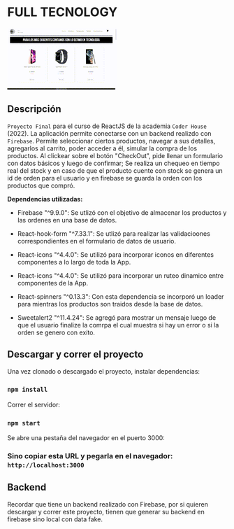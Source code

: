 # FULL TECNOLOGY

![React App](https://raw.githubusercontent.com/lautaroGozalvezGaray/Ecommerce-GozalvezGaray/main/src/Assets/bloggif_62e30acb0138f.gif)

## Descripción

`Proyecto Final` para el curso de ReactJS de la academia `Coder House` (2022).
La aplicación permite conectarse con un backend realizdo con `Firebase`.
Permite seleccionar ciertos productos, navegar a sus detalles, agregarlos al carrito, poder acceder a él, simular la compra de los productos.
Al clickear sobre el botón "CheckOut", pide llenar un formulario con datos básicos y luego de confirmar;
Se realiza un chequeo en tiempo real del stock y en caso de que el producto cuente con stock se genera un id de orden para el usuario 
y en firebase se guarda la orden con los productos que compró.

**Dependencias utilizadas:**

- Firebase "^9.9.0": Se utlizó con el objetivo de almacenar los productos y las ordenes en una base de datos.

- React-hook-form "^7.33.1": Se utlizó para realizar las validacioones correspondientes en el formulario de datos de usuario.

- React-icons "^4.4.0": Se utilizó para incorporar iconos en diferentes componentes a lo largo de toda la App.

- React-icons "^4.4.0": Se utilizó para incorporar un ruteo dinamico entre componentes de la App.

- React-spinners "^0.13.3": Con esta dependencia se incorporó un loader para mientras los productos son traidos desde la base de datos.

- Sweetalert2 "^11.4.24": Se agregó para mostrar un mensaje luego de que el usuario finalize la comrpa el cual muestra si hay un error o  si la orden se genero con exíto.

## Descargar y correr el proyecto

Una vez clonado o descargado el proyecto, instalar dependencias:

### `npm install`

Correr el servidor:

### `npm start`

Se abre una pestaña del navegador en el puerto 3000:

### Sino copiar esta URL y pegarla en el navegador: `http://localhost:3000`

## Backend

Recordar que tiene un backend realizado con Firebase, por si quieren descargar y correr este proyecto, tienen que generar su backend en firebase sino local con data fake.




